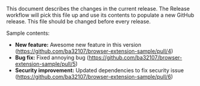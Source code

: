 This document describes the changes in the current release. The Release workflow will pick this file up and use its contents to populate a new GitHub release. This file should be changed before every release.

Sample contents:

 * **New feature:** Awesome new feature in this version (https://github.com/ba32107/browser-extension-sample/pull/4)
 * **Bug fix:** Fixed annoying bug (https://github.com/ba32107/browser-extension-sample/pull/5)
 * **Security improvement:** Updated dependencies to fix security issue (https://github.com/ba32107/browser-extension-sample/pull/6)
 
